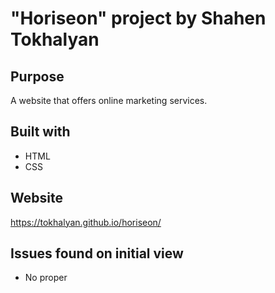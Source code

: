 # "Horiseon" project by Shahen Tokhalyan

## Purpose
A website that offers online marketing services.

## Built with
* HTML
* CSS

## Website 
https://tokhalyan.github.io/horiseon/

## Issues found on initial view 
* No proper <title> element
* The code is not semantic
* Search engine Optimization link is not moving the user to that part of the page
* No alt attributes for the images
* CSS code needs to be consolidated

## HTML and CSS Change Log
* Proper <title> added
* No class needed for header, removed class="header"
* Fixed anchor elements to make site navigation with links work properly
* Changed all possible elements with proper ones to make the code semantic
* Made CSS shorter and well readable

## Contribution
Made with &#10084; by Shahen Tokhalyan